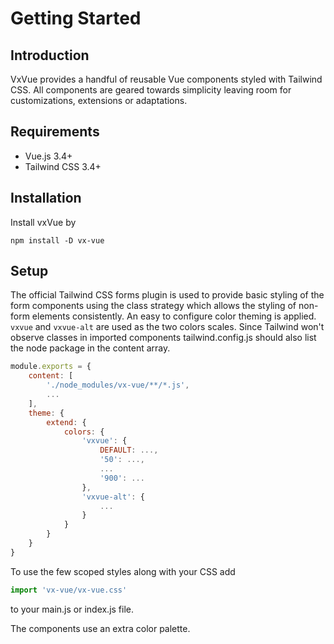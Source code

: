 # Getting Started

## Introduction
VxVue provides a handful of reusable Vue components styled with Tailwind CSS. All components are geared towards simplicity leaving room for customizations, extensions or adaptations.

## Requirements
* Vue.js 3.4+
* Tailwind CSS 3.4+

## Installation
Install vxVue by
```shell
npm install -D vx-vue
```

## Setup
The official Tailwind CSS forms plugin is used to provide basic styling of the form components using the class strategy which allows the styling of non-form elements consistently.
An easy to configure color theming is applied. `vxvue` and `vxvue-alt` are used as the two colors scales. Since Tailwind won't observe classes in imported components tailwind.config.js should also list the node package in the content array.
```js
module.exports = {
    content: [
        './node_modules/vx-vue/**/*.js',
        ...
    ],
    theme: {
        extend: {
            colors: {
                'vxvue': {
                    DEFAULT: ...,
                    '50': ...,
                    ...
                    '900': ...
                },
                'vxvue-alt': {
                    ...                
                }
            }
        }
    }
}
```
To use the few scoped styles along with your CSS add

```js
import 'vx-vue/vx-vue.css'
```
to your main.js or index.js file.

The components use an extra color palette.
